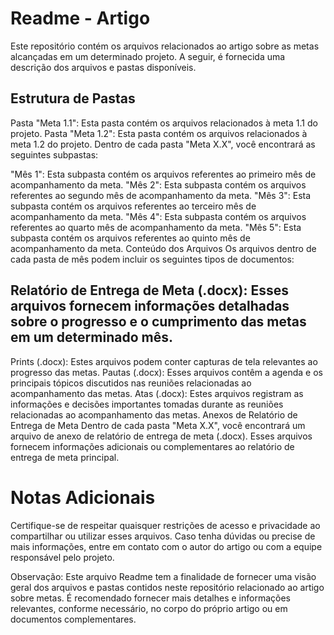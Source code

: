 # Readme - Artigo
Este repositório contém os arquivos relacionados ao artigo sobre as metas alcançadas em um determinado projeto. A seguir, é fornecida uma descrição dos arquivos e pastas disponíveis.

## Estrutura de Pastas
Pasta "Meta 1.1": Esta pasta contém os arquivos relacionados à meta 1.1 do projeto.
Pasta "Meta 1.2": Esta pasta contém os arquivos relacionados à meta 1.2 do projeto.
Dentro de cada pasta "Meta X.X", você encontrará as seguintes subpastas:

"Mês 1": Esta subpasta contém os arquivos referentes ao primeiro mês de acompanhamento da meta.
"Mês 2": Esta subpasta contém os arquivos referentes ao segundo mês de acompanhamento da meta.
"Mês 3": Esta subpasta contém os arquivos referentes ao terceiro mês de acompanhamento da meta.
"Mês 4": Esta subpasta contém os arquivos referentes ao quarto mês de acompanhamento da meta.
"Mês 5": Esta subpasta contém os arquivos referentes ao quinto mês de acompanhamento da meta.
Conteúdo dos Arquivos
Os arquivos dentro de cada pasta de mês podem incluir os seguintes tipos de documentos:

## Relatório de Entrega de Meta (.docx): Esses arquivos fornecem informações detalhadas sobre o progresso e o cumprimento das metas em um determinado mês.
Prints (.docx): Estes arquivos podem conter capturas de tela relevantes ao progresso das metas.
Pautas (.docx): Esses arquivos contêm a agenda e os principais tópicos discutidos nas reuniões relacionadas ao acompanhamento das metas.
Atas (.docx): Estes arquivos registram as informações e decisões importantes tomadas durante as reuniões relacionadas ao acompanhamento das metas.
Anexos de Relatório de Entrega de Meta
Dentro de cada pasta "Meta X.X", você encontrará um arquivo de anexo de relatório de entrega de meta (.docx). Esses arquivos fornecem informações adicionais ou complementares ao relatório de entrega de meta principal.

# Notas Adicionais
Certifique-se de respeitar quaisquer restrições de acesso e privacidade ao compartilhar ou utilizar esses arquivos. Caso tenha dúvidas ou precise de mais informações, entre em contato com o autor do artigo ou com a equipe responsável pelo projeto.

Observação: Este arquivo Readme tem a finalidade de fornecer uma visão geral dos arquivos e pastas contidos neste repositório relacionado ao artigo sobre metas. É recomendado fornecer mais detalhes e informações relevantes, conforme necessário, no corpo do próprio artigo ou em documentos complementares.
